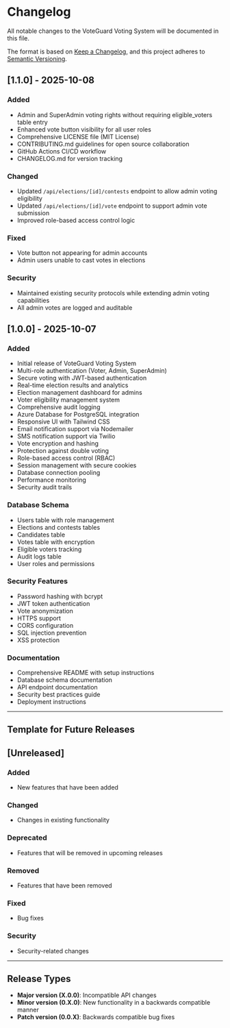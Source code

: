 # Changelog

All notable changes to the VoteGuard Voting System will be documented in this file.

The format is based on [Keep a Changelog](https://keepachangelog.com/en/1.0.0/),
and this project adheres to [Semantic Versioning](https://semver.org/spec/v2.0.0.html).

## [1.1.0] - 2025-10-08

### Added
- Admin and SuperAdmin voting rights without requiring eligible_voters table entry
- Enhanced vote button visibility for all user roles
- Comprehensive LICENSE file (MIT License)
- CONTRIBUTING.md guidelines for open source collaboration
- GitHub Actions CI/CD workflow
- CHANGELOG.md for version tracking

### Changed
- Updated `/api/elections/[id]/contests` endpoint to allow admin voting eligibility
- Updated `/api/elections/[id]/vote` endpoint to support admin vote submission
- Improved role-based access control logic

### Fixed
- Vote button not appearing for admin accounts
- Admin users unable to cast votes in elections

### Security
- Maintained existing security protocols while extending admin voting capabilities
- All admin votes are logged and auditable

## [1.0.0] - 2025-10-07

### Added
- Initial release of VoteGuard Voting System
- Multi-role authentication (Voter, Admin, SuperAdmin)
- Secure voting with JWT-based authentication
- Real-time election results and analytics
- Election management dashboard for admins
- Voter eligibility management system
- Comprehensive audit logging
- Azure Database for PostgreSQL integration
- Responsive UI with Tailwind CSS
- Email notification support via Nodemailer
- SMS notification support via Twilio
- Vote encryption and hashing
- Protection against double voting
- Role-based access control (RBAC)
- Session management with secure cookies
- Database connection pooling
- Performance monitoring
- Security audit trails

### Database Schema
- Users table with role management
- Elections and contests tables
- Candidates table
- Votes table with encryption
- Eligible voters tracking
- Audit logs table
- User roles and permissions

### Security Features
- Password hashing with bcrypt
- JWT token authentication
- Vote anonymization
- HTTPS support
- CORS configuration
- SQL injection prevention
- XSS protection

### Documentation
- Comprehensive README with setup instructions
- Database schema documentation
- API endpoint documentation
- Security best practices guide
- Deployment instructions

---

## Template for Future Releases

## [Unreleased]

### Added
- New features that have been added

### Changed
- Changes in existing functionality

### Deprecated
- Features that will be removed in upcoming releases

### Removed
- Features that have been removed

### Fixed
- Bug fixes

### Security
- Security-related changes

---

## Release Types

- **Major version (X.0.0)**: Incompatible API changes
- **Minor version (0.X.0)**: New functionality in a backwards compatible manner
- **Patch version (0.0.X)**: Backwards compatible bug fixes
